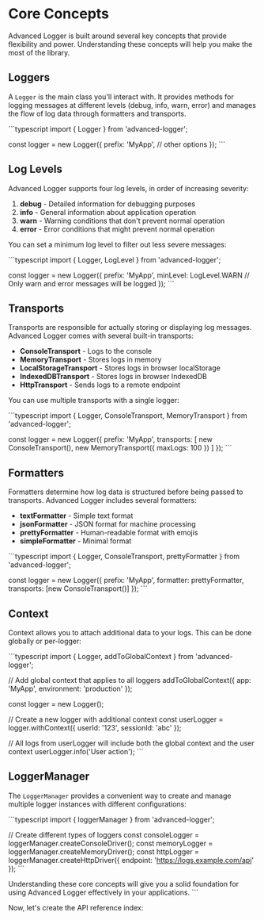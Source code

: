 # Core Concepts

Advanced Logger is built around several key concepts that provide flexibility and power. Understanding these concepts will help you make the most of the library.

## Loggers

A `Logger` is the main class you'll interact with. It provides methods for logging messages at different levels (debug, info, warn, error) and manages the flow of log data through formatters and transports.

\`\`\`typescript
import { Logger } from 'advanced-logger';

const logger = new Logger({
prefix: 'MyApp',
// other options
});
\`\`\`

## Log Levels

Advanced Logger supports four log levels, in order of increasing severity:

1. **debug** - Detailed information for debugging purposes
2. **info** - General information about application operation
3. **warn** - Warning conditions that don't prevent normal operation
4. **error** - Error conditions that might prevent normal operation

You can set a minimum log level to filter out less severe messages:

\`\`\`typescript
import { Logger, LogLevel } from 'advanced-logger';

const logger = new Logger({
prefix: 'MyApp',
minLevel: LogLevel.WARN // Only warn and error messages will be logged
});
\`\`\`

## Transports

Transports are responsible for actually storing or displaying log messages. Advanced Logger comes with several built-in transports:

- **ConsoleTransport** - Logs to the console
- **MemoryTransport** - Stores logs in memory
- **LocalStorageTransport** - Stores logs in browser localStorage
- **IndexedDBTransport** - Stores logs in browser IndexedDB
- **HttpTransport** - Sends logs to a remote endpoint

You can use multiple transports with a single logger:

\`\`\`typescript
import { Logger, ConsoleTransport, MemoryTransport } from 'advanced-logger';

const logger = new Logger({
prefix: 'MyApp',
transports: [
new ConsoleTransport(),
new MemoryTransport({ maxLogs: 100 })
]
});
\`\`\`

## Formatters

Formatters determine how log data is structured before being passed to transports. Advanced Logger includes several formatters:

- **textFormatter** - Simple text format
- **jsonFormatter** - JSON format for machine processing
- **prettyFormatter** - Human-readable format with emojis
- **simpleFormatter** - Minimal format

\`\`\`typescript
import { Logger, ConsoleTransport, prettyFormatter } from 'advanced-logger';

const logger = new Logger({
prefix: 'MyApp',
formatter: prettyFormatter,
transports: [new ConsoleTransport()]
});
\`\`\`

## Context

Context allows you to attach additional data to your logs. This can be done globally or per-logger:

\`\`\`typescript
import { Logger, addToGlobalContext } from 'advanced-logger';

// Add global context that applies to all loggers
addToGlobalContext({ app: 'MyApp', environment: 'production' });

const logger = new Logger();

// Create a new logger with additional context
const userLogger = logger.withContext({ userId: '123', sessionId: 'abc' });

// All logs from userLogger will include both the global context and the user context
userLogger.info('User action');
\`\`\`

## LoggerManager

The `LoggerManager` provides a convenient way to create and manage multiple logger instances with different configurations:

\`\`\`typescript
import { loggerManager } from 'advanced-logger';

// Create different types of loggers
const consoleLogger = loggerManager.createConsoleDriver();
const memoryLogger = loggerManager.createMemoryDriver();
const httpLogger = loggerManager.createHttpDriver({
endpoint: 'https://logs.example.com/api'
});
\`\`\`

Understanding these core concepts will give you a solid foundation for using Advanced Logger effectively in your applications.
\`\`\`

Now, let's create the API reference index:

